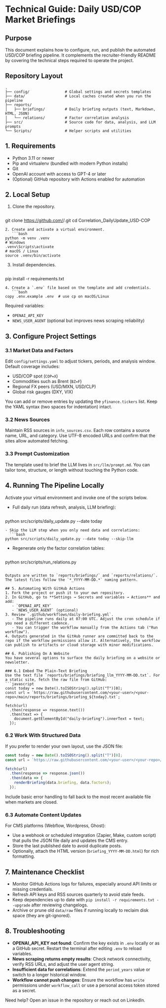 ﻿# Technical Guide: Daily USD/COP Market Briefings

## Purpose
This document explains how to configure, run, and publish the automated USD/COP briefing pipeline. It complements the recruiter-friendly README by covering the technical steps required to operate the project.

## Repository Layout
```
.
├── config/                # Global settings and secrets templates
├── data/                  # Local caches created when you run the pipeline
├── reports/
│   ├── briefings/         # Daily briefing outputs (text, Markdown, HTML, JSON)
│   └── relations/         # Factor correlation analysis
├── src/                   # Source code for data, analysis, and LLM prompts
└── Scripts/               # Helper scripts and utilities
```

## 1. Requirements
- Python 3.11 or newer
- Pip and virtualenv (bundled with modern Python installs)
- Git
- OpenAI account with access to GPT-4 or later
- (Optional) GitHub repository with Actions enabled for automation

## 2. Local Setup
1. Clone the repository.
   ```bash
git clone https://github.com/<your-user>/<your-fork>.git
cd Correlation_DailyUpdate_USD-COP
```
2. Create and activate a virtual environment.
   ```bash
python -m venv .venv
# Windows
.venv\Scripts\activate
# macOS / Linux
source .venv/bin/activate
```
3. Install dependencies.
   ```bash
pip install -r requirements.txt
```
4. Create a `.env` file based on the template and add credentials.
   ```bash
copy .env.example .env  # use cp on macOS/Linux
```
   Required variables:
   - `OPENAI_API_KEY`
   - `NEWS_USER_AGENT` (optional but improves news scraping reliability)

## 3. Configure Project Settings
### 3.1 Market Data and Factors
Edit `config/settings.yaml` to adjust tickers, periods, and analysis window. Default coverage includes:
- USD/COP spot (`COP=X`)
- Commodities such as Brent (`BZ=F`)
- Regional FX peers (USD/MXN, USD/CLP)
- Global risk gauges (DXY, VIX)

You can add or remove entries by updating the `yfinance.tickers` list. Keep the YAML syntax (two spaces for indentation) intact.

### 3.2 News Sources
Maintain RSS sources in `info_sources.csv`. Each row contains a source name, URL, and category. Use UTF-8 encoded URLs and confirm that the sites allow automated fetching.

### 3.3 Prompt Customization
The template used to brief the LLM lives in `src/llm/prompt.md`. You can tailor tone, structure, or length without touching the Python code.

## 4. Running The Pipeline Locally
Activate your virtual environment and invoke one of the scripts below.

- Full daily run (data refresh, analysis, LLM briefing):
  ```bash
python src/scripts/daily_update.py --date today
```
- Skip the LLM step when you only need data and correlations:
  ```bash
python src/scripts/daily_update.py --date today --skip-llm
```
- Regenerate only the factor correlation tables:
  ```bash
python src/scripts/run_relations.py
```

Outputs are written to `reports/briefings/` and `reports/relations/`. The latest files follow the `*_YYYY-MM-DD.*` naming pattern.

## 5. Automating With GitHub Actions
1. Fork the project or push it to your own repository.
2. In GitHub, go to **Settings → Secrets and variables → Actions** and add:
   - `OPENAI_API_KEY`
   - `NEWS_USER_AGENT` (optional)
3. Review `.github/workflows/daily-briefing.yml`.
   - The pipeline runs daily at 07:00 UTC. Adjust the cron schedule if you need a different cadence.
   - You can trigger the workflow manually from the Actions tab ("Run workflow").
4. Outputs generated in the GitHub runner are committed back to the repo if the workflow permissions allow it. Alternatively, the workflow can publish to artifacts or cloud storage with minor modifications.

## 6. Publishing On A Website
You have several options to surface the daily briefing on a website or newsletter.

### 6.1 Embed The Plain-Text Briefing
Use the text file `reports/briefings/briefing_llm_YYYY-MM-DD.txt`. For a static site, fetch the raw file from GitHub:
```javascript
const today = new Date().toISOString().split("T")[0];
const url = `https://raw.githubusercontent.com/<your-user>/<your-repo>/main/reports/briefings/briefing_${today}.txt`;

fetch(url)
  .then(response => response.text())
  .then(text => {
    document.getElementById("daily-briefing").innerText = text;
  });
```

### 6.2 Work With Structured Data
If you prefer to render your own layout, use the JSON file:
```javascript
const today = new Date().toISOString().split("T")[0];
const url = `https://raw.githubusercontent.com/<your-user>/<your-repo>/main/reports/briefings/briefing_${today}.json`;

fetch(url)
  .then(response => response.json())
  .then(data => {
    renderBriefing(data.briefing, data.factors);
  });
```
Include basic error handling to fall back to the most recent available file when markets are closed.

### 6.3 Automate Content Updates
For CMS platforms (Webflow, Wordpress, Ghost):
- Use a webhook or scheduled integration (Zapier, Make, custom script) that pulls the JSON file daily and updates the CMS entry.
- Store the last published date to avoid duplicate posts.
- Optionally, attach the HTML version (`briefing_YYYY-MM-DD.html`) for rich formatting.

## 7. Maintenance Checklist
- Monitor GitHub Actions logs for failures, especially around API limits or missing credentials.
- Refresh API keys and RSS sources quarterly to avoid stale feeds.
- Keep dependencies up to date with `pip install -r requirements.txt --upgrade` after reviewing changelogs.
- Archive or prune old `data/raw` files if running locally to reclaim disk space (they are git-ignored).

## 8. Troubleshooting
- **OPENAI_API_KEY not found**: Confirm the key exists in `.env` locally or as a GitHub secret. Restart the terminal after editing `.env` to reload variables.
- **News scraping returns empty results**: Check network connectivity, verify RSS URLs, and adjust the user agent string.
- **Insufficient data for correlations**: Extend the `period_years` value or switch to a longer historical window.
- **Workflow cannot push changes**: Ensure the workflow has `write` permissions under `workflow_call` or use a personal access token stored as a secret.

Need help? Open an issue in the repository or reach out on LinkedIn.
